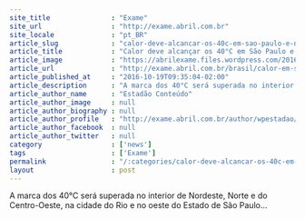 ```yaml
---
site_title               : "Exame"
site_url                 : "http://exame.abril.com.br"
site_locale              : "pt_BR"
article_slug             : "calor-deve-alcancar-os-40c-em-sao-paulo-e-no-rio"
article_title            : "Calor deve alcançar os 40°C em São Paulo e no Rio"
article_image            : "https://abrilexame.files.wordpress.com/2016/09/size_960_16_9_calor40.jpg?quality=70&strip=all&w=960"
article_url              : "http://exame.abril.com.br/brasil/calor-em-sao-paulo-deve-alcancar-os-40-c/"
article_published_at     : "2016-10-19T09:35:04-02:00"
article_description      : "A marca dos 40°C será superada no interior de Nordeste, Norte e do Centro-Oeste, na cidade do Rio e no oeste do Estado de São Paulo..."
article_author_name      : "Estadão Conteúdo"
article_author_image     : null
article_author_biography : null
article_author_profile   : "http://exame.abril.com.br/author/wpestadao/"
article_author_facebook  : null
article_author_twitter   : null
category                 : ['news']
tags                     : ['Exame']
permalink                : "/:categories/calor-deve-alcancar-os-40c-em-sao-paulo-e-no-rio/"
layout                   : post
---
```


A marca dos 40°C será superada no interior de Nordeste, Norte e do Centro-Oeste, na cidade do Rio e no oeste do Estado de São Paulo...

